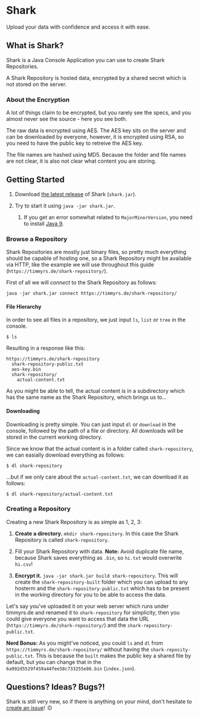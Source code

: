 # Shark

Upload your data with confidence and access it with ease.

## What is Shark?

Shark is a Java Console Application you can use to create Shark Repositories.

A Shark Repository is hosted data, encrypted by a shared secret which is not stored on the server.

### About the Encryption

A lot of things claim to be encrypted, but you rarely see the specs, and you almost never see the source - here you see both.

The raw data is encrypted using AES. The AES key sits on the server and can be downloaded by everyone, however, it is encrypted using RSA, so you need to have the public key to retreive the AES key.

The file names are hashed using MD5. Because the folder and file names are not clear, it is also not clear what content you are storing.

## Getting Started

1. Download [the latest release](https://github.com/timmyrs/Shark/releases) of Shark (`shark.jar`).

2. Try to start it using `java -jar shark.jar`.

	1. If you get an error somewhat related to `MajorMinorVersion`, you need to install [Java 9](http://www.oracle.com/technetwork/java/javase/downloads/jre9-downloads-3848532.html).

### Browse a Repository

Shark Repositories are mostly just binary files, so pretty much everything should be capable of hosting one, so a Shark Repository might be available via HTTP, like the example we will use throughout this guide (`https://timmyrs.de/shark-repository/`).

First of all we will _connect_ to the Shark Repository as follows:

	java -jar shark.jar connect https://timmyrs.de/shark-repository/

#### File Hierarchy

In order to see all files in a repository, we just input `ls`, `list` or `tree` in the console.

	$ ls

Resulting in a response like this:

	https://timmyrs.de/shark-repository
	  shark-repository-public.txt
	  aes-key.bin
	  shark-repository/
	  	actual-content.txt

As you might be able to tell, the actual content is in a subdirectory which has the same name as the Shark Repository, which brings us to...

#### Downloading

Downloading is pretty simple. You can just input `dl` or `download` in the console, followed by the path of a file or directory. All downloads will be stored in the current working directory.

Since we know that the actual content is in a folder called `shark-repository`, we can easially download everything as follows:

	$ dl shark-repository

...but if we only care about the `actual-content.txt`, we can download it as follows:

	$ dl shark-repository/actual-content.txt

### Creating a Repository

Creating a new Shark Repository is as simple as 1, 2, 3:

1. **Create a directory.** `mkdir shark-repository`. In this case the Shark Repository is called `shark-repository`.

2. Fill your Shark Repository with data. **Note:** Avoid duplicate file name, because Shark saves everything as `.bin`, so `hi.txt` would overwrite `hi.csv`!

3. **Encrypt it.** `java -jar shark.jar build shark-repository`. This will create the `shark-repository-built` folder which you can upload to any hosterm and the `shark-repository-public.txt` which has to be present in the working directory for you to be able to access the data.

Let's say you've uploaded it on your web server which runs under timmyrs.de and renamed it to `shark-repository` for simplicity, then you could give everyone you want to access that data the URL (`https://timmyrs.de/shark-repository/`) and the `shark-repository-public.txt`.

**Nerd Bonus:** As you might've noticed, you could `ls` and `dl` from `https://timmyrs.de/shark-repository/` without having the `shark-reposity-public.txt`. This is because the `built` makes the public key a shared file by default, but you can change that in the `6a992d5529f459a44fee58c733255e86.bin` (`index.json`).

## Questions? Ideas? Bugs?!

Shark is still very new, so if there is anything on your mind, don't hesitate to [create an issue](https://github.com/timmyrs/Shark/issues)! :D

